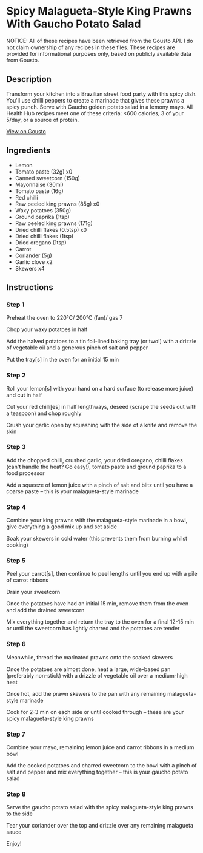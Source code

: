 # Spicy Malagueta-Style King Prawns With Gaucho Potato Salad

NOTICE: All of these recipes have been retrieved from the Gousto API. I do not claim ownership of any recipes in these files. These recipes are provided for informational purposes only, based on publicly available data from Gousto.

## Description

Transform your kitchen into a Brazilian street food party with this spicy dish. You'll use chilli peppers to create a marinade that gives these prawns a spicy punch. Serve with Gaucho golden potato salad in a lemony mayo. All Health Hub recipes meet one of these criteria: <600 calories, 3 of your 5/day, or a source of protein.

[View on Gousto](https://www.gousto.co.uk/recipes/cookbook/brazilian-style-spicy-malagueta-prawns)

## Ingredients

- Lemon
- Tomato paste (32g) x0
- Canned sweetcorn (150g)
- Mayonnaise (30ml)
- Tomato paste (16g)
- Red chilli
- Raw peeled king prawns (85g) x0
- Waxy potatoes (350g)
- Ground paprika (1tsp)
- Raw peeled king prawns (171g)
- Dried chilli flakes (0.5tsp) x0
- Dried chilli flakes (1tsp)
- Dried oregano (1tsp)
- Carrot
- Coriander (5g)
- Garlic clove x2
- Skewers x4

## Instructions


### Step 1

Preheat the oven to 220°C/ 200°C (fan)/ gas 7

Chop your waxy potatoes in half

Add the halved potatoes to a tin foil-lined baking tray (or two!) with a drizzle of vegetable oil and a generous pinch of salt and pepper

Put the tray[s] in the oven for an initial 15 min


### Step 2

Roll your lemon[s] with your hand on a hard surface (to release more juice) and cut in half

Cut your red chilli[es] in half lengthways, deseed (scrape the seeds out with a teaspoon) and chop roughly

Crush your garlic open by squashing with the side of a knife and remove the skin


### Step 3

Add the chopped chilli, crushed garlic, your dried oregano, chilli flakes (can't handle the heat? Go easy!), tomato paste and ground paprika to a food processor

Add a squeeze of lemon juice with a pinch of salt and blitz until you have a coarse paste – this is your malagueta-style marinade


### Step 4

Combine your king prawns with the malagueta-style marinade in a bowl, give everything a good mix up and set aside

Soak your skewers in cold water (this prevents them from burning whilst cooking)


### Step 5

Peel your carrot[s], then continue to peel lengths until you end up with a pile of carrot ribbons

Drain your sweetcorn

Once the potatoes have had an initial 15 min, remove them from the oven and add the drained sweetcorn

Mix everything together and return the tray to the oven for a final 12-15 min or until the sweetcorn has lightly charred and the potatoes are tender


### Step 6

Meanwhile, thread the marinated prawns onto the soaked skewers

Once the potatoes are almost done, heat a large, wide-based pan (preferably non-stick) with a drizzle of vegetable oil over a medium-high heat

Once hot, add the prawn skewers to the pan with any remaining malagueta-style marinade

Cook for 2-3 min on each side or until cooked through – these are your spicy malagueta-style king prawns


### Step 7

Combine your mayo, remaining lemon juice and carrot ribbons in a medium bowl

Add the cooked potatoes and charred sweetcorn to the bowl with a pinch of salt and pepper and mix everything together – this is your gaucho potato salad

### Step 8

Serve the gaucho potato salad with the spicy malagueta-style king prawns to the side

Tear your coriander over the top and drizzle over any remaining malagueta sauce

Enjoy!

